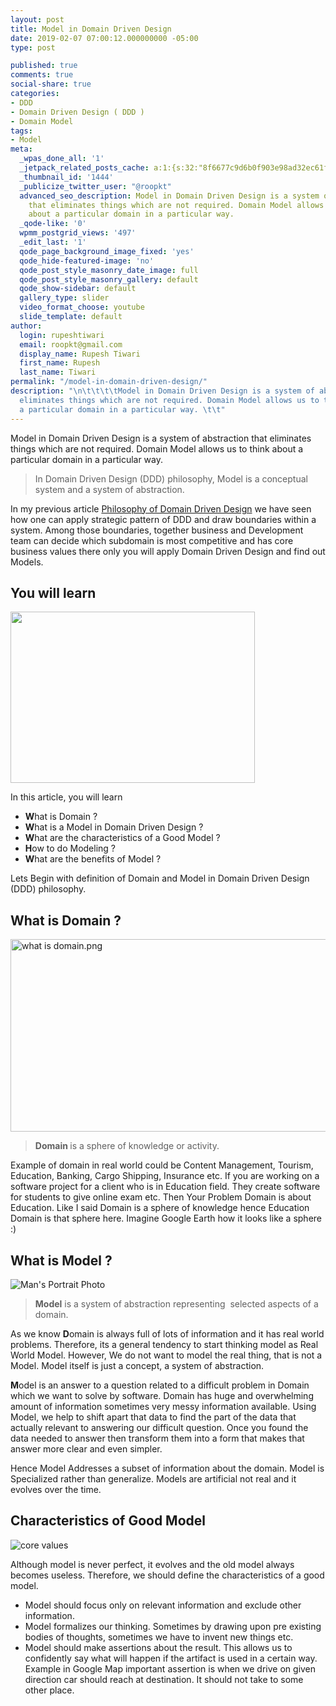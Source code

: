 ```yaml
---
layout: post
title: Model in Domain Driven Design
date: 2019-02-07 07:00:12.000000000 -05:00
type: post

published: true
comments: true
social-share: true
categories:
- DDD
- Domain Driven Design ( DDD )
- Domain Model
tags:
- Model
meta:
  _wpas_done_all: '1'
  _jetpack_related_posts_cache: a:1:{s:32:"8f6677c9d6b0f903e98ad32ec61f8deb";a:2:{s:7:"expires";i:1612201160;s:7:"payload";a:3:{i:0;a:1:{s:2:"id";i:554;}i:1;a:1:{s:2:"id";i:2302;}i:2;a:1:{s:2:"id";i:3421;}}}}
  _thumbnail_id: '1444'
  _publicize_twitter_user: "@roopkt"
  advanced_seo_description: Model in Domain Driven Design is a system of abstraction
    that eliminates things which are not required. Domain Model allows us to think
    about a particular domain in a particular way. 
  _qode-like: '0'
  wpmm_postgrid_views: '497'
  _edit_last: '1'
  qode_page_background_image_fixed: 'yes'
  qode_hide-featured-image: 'no'
  qode_post_style_masonry_date_image: full
  qode_post_style_masonry_gallery: default
  qode_show-sidebar: default
  gallery_type: slider
  video_format_choose: youtube
  slide_template: default
author:
  login: rupeshtiwari
  email: roopkt@gmail.com
  display_name: Rupesh Tiwari
  first_name: Rupesh
  last_name: Tiwari
permalink: "/model-in-domain-driven-design/"
description: "\n\t\t\t\tModel in Domain Driven Design is a system of abstraction that
  eliminates things which are not required. Domain Model allows us to think about
  a particular domain in a particular way. \t\t"
---
```

<p>Model in Domain Driven Design is a system of abstraction that eliminates things which are not required. Domain Model allows us to think about a particular domain in a particular way.</p>
<blockquote><p>In Domain Driven Design (DDD) philosophy, Model is a conceptual system and a system of abstraction.</p></blockquote>
<p>In my previous article <a href="https://blog.rupeshtiwari.com/domain-driven-design-philosophy/" target="_blank" rel="noopener noreferrer">Philosophy of Domain Driven Design</a>&nbsp;we have seen how one can apply strategic pattern of DDD and draw boundaries within a system. Among those boundaries, together business and Development team can decide which subdomain is most competitive and has core business values there only you will apply Domain Driven Design and find out Models.</p>
<h2>You will learn</h2>
<p><img class=" alignnone" src="{{ site.baseurl }}/assets/2019/02/open-gift-box-blank-white-260nw-339299915.jpg" width="391" height="274" /></p>
<p>In this article, you will learn</p>
<ul>
<li><strong>W</strong>hat is Domain ?</li>
<li><strong>W</strong>hat is a Model in Domain Driven Design ?</li>
<li><strong> W</strong>hat are the characteristics of a Good Model ?</li>
<li><strong>H</strong>ow to do Modeling ?</li>
<li><strong>W</strong>hat are the benefits of Model ?</li>
</ul>
<p>Lets Begin with definition of Domain and Model in Domain Driven Design (DDD) philosophy.</p>
<h2>What is Domain ?</h2>
<p><img class="alignnone size-full wp-image-849" src="{{ site.baseurl }}/assets/2019/02/what-is-domain.png" alt="what is domain.png" width="607" height="308" /></p>
<blockquote><p><strong>Domain&nbsp;</strong>is a sphere of knowledge or activity.</p></blockquote>
<p>Example of domain in real world could be Content Management, Tourism, Education, Banking, Cargo Shipping, Insurance etc. If you are working on a software project for a client who is in Education field. They create software for students to give online exam etc. Then Your Problem Domain is about Education. Like I said Domain is a sphere of knowledge hence Education Domain is that sphere here. Imagine Google Earth how it looks like a sphere :)</p>
<h2>What is Model ?</h2>
<p><img src="{{ site.baseurl }}/assets/2019/02/pexels-photo-356147.jpeg?auto=compress&amp;cs=tinysrgb&amp;h=350" alt="Man's Portrait Photo" /></p>
<blockquote><p><strong>Model</strong> is a system of abstraction representing&nbsp; selected aspects of a domain.</p></blockquote>
<p>As we know <strong>D</strong>omain is always full of lots of information and it has real world problems. Therefore, its a general tendency to start thinking model as Real World Model. However, We do not want to model the real thing, that is not a Model.&nbsp;Model itself is just a concept, a system of abstraction.</p>
<p><strong>M</strong>odel is an answer to a question related to a difficult problem in Domain which we want to solve by software. Domain has huge and overwhelming amount of information sometimes very messy information available. Using Model, we help to shift apart that data to find the part of the data that actually relevant to answering our difficult question. Once you found the data needed to answer then transform them into a form that makes that answer more clear and even simpler.</p>
<p>Hence Model Addresses a subset of information about the domain. Model is Specialized rather than generalize. Models are artificial not real and it evolves over the time.</p>
<h2>Characteristics of Good Model</h2>
<p><img src="{{ site.baseurl }}/assets/2019/02/core-values-picture-id685774898?b=1&amp;k=6&amp;m=685774898&amp;s=612x612&amp;w=0&amp;h=znynvt8gN8wQ4_E14M3Ca6Aac4EZRA0wuaDzTZI9GTo=" alt="core values" /></p>
<p>Although model is never perfect, it evolves and the old model always becomes useless. Therefore, we should define the characteristics of a good model.</p>
<ul>
<li>Model should focus only on relevant information and exclude other information.</li>
<li>Model formalizes our thinking. Sometimes by drawing upon pre existing bodies of thoughts, sometimes we have to invent new things etc.</li>
<li>Model should make assertions about the result. This allows us to confidently say what will happen if the artifact is used in a certain way. Example in Google Map important assertion is when we drive on given direction car should reach at destination. It should not take to some other place.</li>
</ul>
<p>&nbsp;</p>
